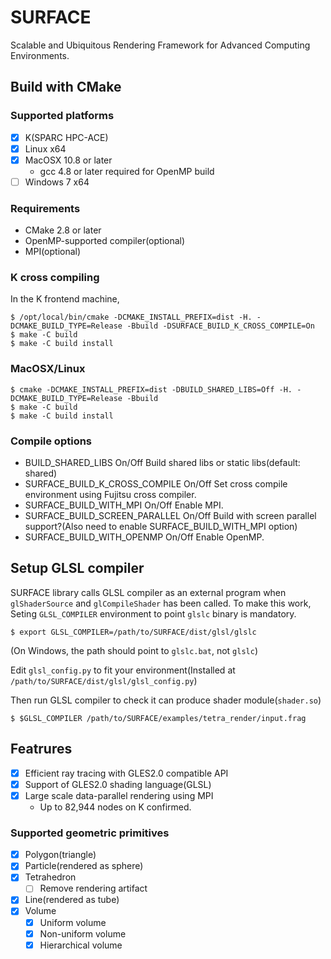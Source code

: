 # SURFACE

Scalable and Ubiquitous Rendering Framework for Advanced Computing Environments.

## Build with CMake

### Supported platforms

* [x] K(SPARC HPC-ACE)
* [x] Linux x64
* [x] MacOSX 10.8 or later
  * gcc 4.8 or later required for OpenMP build
* [ ] Windows 7 x64

### Requirements

* CMake 2.8 or later
* OpenMP-supported compiler(optional)
* MPI(optional)

### K cross compiling 

In the K frontend machine,

    $ /opt/local/bin/cmake -DCMAKE_INSTALL_PREFIX=dist -H. -DCMAKE_BUILD_TYPE=Release -Bbuild -DSURFACE_BUILD_K_CROSS_COMPILE=On
    $ make -C build
    $ make -C build install

### MacOSX/Linux 

    $ cmake -DCMAKE_INSTALL_PREFIX=dist -DBUILD_SHARED_LIBS=Off -H. -DCMAKE_BUILD_TYPE=Release -Bbuild
    $ make -C build
    $ make -C build install

### Compile options

* BUILD_SHARED_LIBS On/Off Build shared libs or static libs(default: shared)
* SURFACE_BUILD_K_CROSS_COMPILE On/Off Set cross compile environment using Fujitsu cross compiler.
* SURFACE_BUILD_WITH_MPI On/Off Enable MPI.
* SURFACE_BUILD_SCREEN_PARALLEL On/Off Build with screen parallel support?(Also need to enable SURFACE_BUILD_WITH_MPI option)
* SURFACE_BUILD_WITH_OPENMP On/Off Enable OpenMP.

## Setup GLSL compiler

SURFACE library calls GLSL compiler as an external program when `glShaderSource` and `glCompileShader` has been called. To make this work, Seting `GLSL_COMPILER` environment to point `glslc` binary is mandatory.

    $ export GLSL_COMPILER=/path/to/SURFACE/dist/glsl/glslc

(On Windows, the path should point to `glslc.bat`, not `glslc`)

Edit `glsl_config.py` to fit your environment(Installed at `/path/to/SURFACE/dist/glsl/glsl_config.py`)

Then run GLSL compiler to check it can produce shader module(`shader.so`)

    $ $GLSL_COMPILER /path/to/SURFACE/examples/tetra_render/input.frag 

## Featrures

* [x] Efficient ray tracing with GLES2.0 compatible API 
* [x] Support of GLES2.0 shading language(GLSL)
* [x] Large scale data-parallel rendering using MPI
  * Up to 82,944 nodes on K confirmed.

### Supported geometric primitives

* [x] Polygon(triangle)
* [x] Particle(rendered as sphere)
* [x] Tetrahedron
  * [ ] Remove rendering artifact
* [x] Line(rendered as tube)
* [x] Volume
  * [x] Uniform volume
  * [x] Non-uniform volume
  * [x] Hierarchical volume
